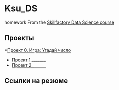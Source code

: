 # Ksu_DS
homework
From the [Skillfactory Data Science course](https://skillfactory.ru/data-scientist)

## Проекты

*[Проект 0. Игра: Угадай число](https://github.com/SkilfactoryDS/sf_data_science/tree/main/project_0)
* [Проект 1._______](___)
* [Проект 2. ______](___)

## Ссылки на резюме

